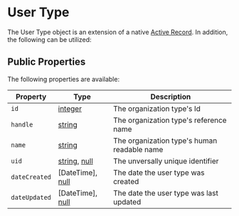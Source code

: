 # User Type

The User Type object is an extension of a native [Active Record].  In addition, the following can be utilized:

## Public Properties
The following properties are available:

| Property              | Type                                  | Description
| --------------------- | ------------------------------------- | ---------------------------------------------------------------------------------
| `id`                  | [integer]                             | The organization type's Id
| `handle`              | [string]                              | The organization type's reference name
| `name`                | [string]                              | The organization type's human readable name
| `uid`                 | [string], [null]                      | The unversally unique identifier
| `dateCreated`         | [DateTime], [null]                    | The date the user type was created
| `dateUpdated`         | [DateTime], [null]                    | The date the user type was last updated

[integer]: http://www.php.net/language.types.integer
[string]: http://www.php.net/language.types.string
[null]: http://www.php.net/language.types.null
[array]: http://www.php.net/language.types.array

[Active Record]: https://www.yiiframework.com/doc/api/2.0/yii-db-activerecord "Active Record"